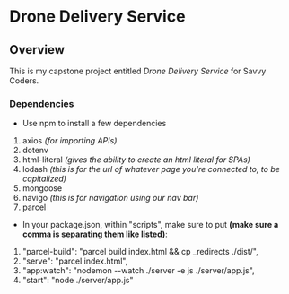 # Drone Delivery Service

## Overview

This is my capstone project entitled _Drone Delivery Service_ for Savvy Coders.

### Dependencies
- Use npm to install a few dependencies
1. axios *(for importing APIs)*
2. dotenv
3. html-literal *(gives the ability to create an html literal for SPAs)*
4. lodash *(this is for the url of whatever page you're connected to, to be capitalized)*
5. mongoose
6. navigo *(this is for navigation using our nav bar)*
7. parcel

- In your package.json, within "scripts", make sure to put **(make sure a comma is separating them like listed)**: 
1. "parcel-build": "parcel build index.html && cp _redirects ./dist/",
2. "serve": "parcel index.html",
3. "app:watch": "nodemon --watch ./server -e js ./server/app.js",
4. "start": "node ./server/app.js"
